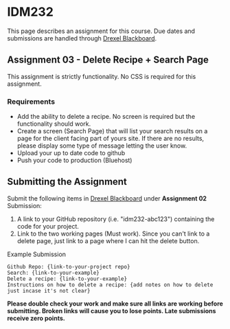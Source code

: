 # IDM232

This page describes an assignment for this course. Due dates and submissions are handled through [Drexel Blackboard](https://learn.dcollege.net/).

## Assignment 03 - Delete Recipe + Search Page

This assignment is strictly functionality. No CSS is required for this assignment.

### Requirements

- Add the ability to delete a recipe. No screen is required but the functionality should work.
- Create a screen (Search Page) that will list your search results on a page for the client facing part of yours site. If there are no results, please display some type of message letting the user know.
- Upload your up to date code to github
- Push your code to production (Bluehost)

## Submitting the Assignment

Submit the following items in [Drexel Blackboard](https://learn.dcollege.net/) under **Assignment 02** Submission:

1. A link to your GitHub repository (i.e. "idm232-abc123") containing the code for your project.
2. Link to the two working pages (Must work). Since you can't link to a delete page, just link to a page where I can hit the delete button.

Example Submission

```
Github Repo: {link-to-your-project repo}
Search: {link-to-your-example}
Delete a recipe: {link-to-your-example}
Instructions on how to delete a recipe: {add notes on how to delete just incase it's not clear}
```

**Please double check your work and make sure all links are working before submitting. Broken links will cause you to lose points. Late submissions receive zero points.**

